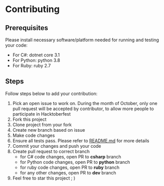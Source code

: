 Contributing
===

## Prerequisites
Please install necessary software/platform needed for running and testing your code:

- For C#: dotnet core 3.1
- For Python: python 3.8
- For Ruby: ruby 2.7

## Steps
Follow steps below to add your contribution:
1. Pick an open issue to work on. During the month of October, only one pull request will be accepted by contributor, to allow more people to participate in Hacktoberfest
2. Fork this project
3. Clone project from your fork
4. Create new branch based on issue
5. Make code changes
6. Ensure all tests pass. Please refer to [README.md](https://github.com/dmodena/polyglot-registration/blob/main/README.md) for more details
7. Commit your changes and push your code
8. Create pull request to correct branch
    - for C# code changes, open PR to **csharp** branch
    - for Python code changes, open PR to **python** branch
    - for ruby code changes, open PR to **ruby** branch
    - for any other changes, open PR to **dev** branch
9. Feel free to star this project ; )
